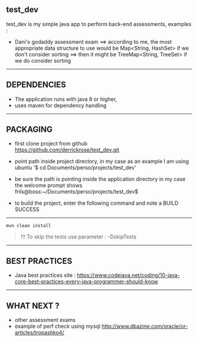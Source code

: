 test_dev
------------------------------------------------------------------------------------------------------
test_dev is my simple java app to perform back-end assessments,
examples :
* Dani's godaddy assessment exam 
==> according to me, the most appropriate data structure to use would be Map<String, HashSet<String>> if we don't consider sorting
==> then it might be TreeMap<String, TreeSet<String>> if we do consider sorting


---------------------------------------------

DEPENDENCIES
------------------------------------------------------------------------------------------------------
* The application runs with java 8 or higher,
* uses maven for dependency handling

------------------------------------------------------------------------------------------------------
PACKAGING
------------------------------------------------------------------------------------------------------
* first clone project from github
https://github.com/derrickrose/test_dev.git

* point path inside project directory, in my case as an example I am using ubuntu
'$ cd Documents/perso/projects/test_dev'

* be sure the path is pointing inside the application directory
in my case the welcome prompt shows frils@boss:~/Documents/perso/projects/test_dev$

* to build the project, enter the following command and note a BUILD SUCCESS
----
    mvn clean install
> !!! To skip the tests use parameter : -DskipTests

------------------------------------------------------------------------------------------------------
BEST PRACTICES
------------------------------------------------------------------------------------------------------
* Java best practices site : https://www.codejava.net/coding/10-java-core-best-practices-every-java-programmer-should-know

------------------------------------------------------------------------------------------------------
WHAT NEXT ? 
------------------------------------------------------------------------------------------------------
* other assessment exams
* example of perf check using mysql http://www.dbazine.com/oracle/or-articles/tropashko4/
